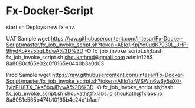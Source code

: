 # Fx-Docker-Script

start.sh
Deploys new fx env.

UAT Sample
wget https://raw.githubusercontent.com/intesar/Fx-Docker-Script/master/fx_job_invoke_script.sh?token=AElo1jKpjYd0udK7930L_JHF-9hydKokks5bqL6dwA%3D%3D -O fx_job_invoke_script.sh;bash fx_job_invoke_script.sh shoukathmd@gmail.com admin12#$ 8a8080cf65e02c0f0165e0440b3a0d03


Prod Sample
wget https://raw.githubusercontent.com/intesar/Fx-Docker-Script/master/fx_job_invoke_script.sh?token=AElo1orWSWln6w6y5uX0-1ylzPH8TX_3ks5bqJBywA%3D%3D -O fx_job_invoke_script.sh;bash fx_job_invoke_script.sh shoukath@fxlabs.io shoukath@fxlabs.io 8a8081e565b474b10165b4c24d1b1adf
